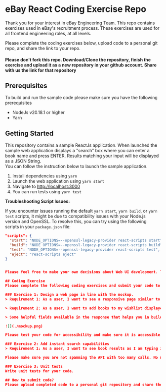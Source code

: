 # eBay React Coding Exercise Repo

Thank you for your interest in eBay Engineering Team. This repo contains exercises used in eBay's recruitment process. These exercises are used for all frontend engineering roles, at all levels.

Please complete the coding exercises below, upload code to a personal git repo, and share the link to your repo.

#### Please don't fork this repo. Download/Clone the repository, finish the exercise and upload it as a new repository in your github account. Share with us the link for that repository

## Prerequisites

To build and run the sample code please make sure you have the following prerequisites

- NodeJs v20.18.1 or higher
- Yarn

## Getting Started

This repository contains a sample ReactJs application. When launched the sample web application displays a "search" box where you can enter a book name and press ENTER. Results matching your input will be displayed as a JSON String.  
You can follow the instruction below to launch the sample application.

1. Install dependencies using `yarn`
2. Launch the web application using `yarn start`
3. Navigate to [http://localhost:3000](http://localhost:3000)
4. You can run tests using `yarn test`

**Troubleshooting Script Issues:**

If you encounter issues running the default `yarn start`, `yarn build`, or `yarn test` scripts, it might be due to compatibility issues with your Node.js version and OpenSSL. To resolve this, you can try using the following scripts in your `package.json` file:

```json
"scripts": {
  "start": "NODE_OPTIONS=--openssl-legacy-provider react-scripts start",
  "build": "NODE_OPTIONS=--openssl-legacy-provider react-scripts build",
  "test": "NODE_OPTIONS=--openssl-legacy-provider react-scripts test",
  "eject": "react-scripts eject"
}


Please feel free to make your own decisions about Web UI development. Though you are can use any UI library to build the web page, please see if you can avoid them. Also, you may use any state management technique.

## Coding Exercise
Please complete the following coding exercises and submit your code to us.

### Exercise 1: Design a web page in line with the mockup.
> Requirement 1: As a user, I want to see a responsive page similar to the mockup. Sample JSON response is returned when the search term is entered and submitted in the search box.

> Requirement 2: As a user, I want to add books to my wishlist displayed on right section of the web page.

> Some helpful fields available in the response that helps you in building the mocks are:  image (coverUrl), title, author, publisher, published & description

![](./mockup.png)

Please test your code for accessibility and make sure it is accessible.

### Exercise 2: Add instant search capabilities
> Requirement 1: As a user, I want to see book results as I am typing in the search field. I don't want to have to submit the form to view search results.

Please make sure you are not spamming the API with too many calls. No more than one request every 500 ms.

### Exercise 3: Unit tests
Write unit tests for your code.

## How to submit code?
Please upload completed code to a personal git repository and share the link to your repository with us.
```
